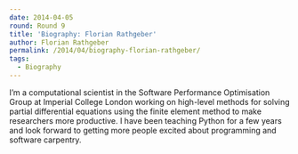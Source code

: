 ```yaml
---
date: 2014-04-05
round: Round 9
title: 'Biography: Florian Rathgeber'
author: Florian Rathgeber
permalink: /2014/04/biography-florian-rathgeber/
tags:
  - Biography
---
```

I&#8217;m a computational scientist in the Software Performance Optimisation Group at Imperial College London working on high-level methods for solving partial differential equations using the finite element method to make researchers more productive. I have been teaching Python for a few years and look forward to getting more people excited about programming and software carpentry.
